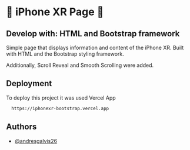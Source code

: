 
# 📲 iPhone XR Page 📲 
## Develop with: HTML and Bootstrap framework 

Simple page that displays information and content of the iPhone XR. Built with HTML and the Bootstrap styling framework.

Additionally, Scroll Reveal and Smooth Scrolling were added.




## Deployment

To deploy this project it was used Vercel App

```bash
  https://iphonexr-bootstrap.vercel.app
```


## Authors

- [@andresgalvis26](https://www.github.com/andresgalvis26)


